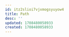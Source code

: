```yaml
---
id: itz2slioi7vjxmogsyuyow4
title: Path
desc: ''
updated: 1708480058933
created: 1708480058933
---
```


